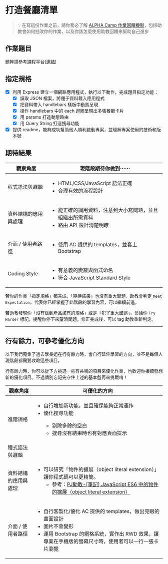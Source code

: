 # 打造餐廳清單
> 💡  在寫這份作業之前，請你務必了解 <a href="https://www.notion.so/ALPHA-Camp-e05b97b53dcf48d6a76eac6671540d79" target="_blank">ALPHA Camp 作業回饋機制</a>，包括助教會如何批改你的作業，以及你該怎麼使用助教回饋來幫助自己進步

## 作業題目
題幹請參考課程平台([連結](https://lighthouse.alphacamp.co/courses/12/assignments/1500))

## 指定規格
- [x] 利用 Express 建立一個網路應用程式，執行以下動作，完成題目指定功能：
    - [x] 讀取 JSON 檔案，將種子資料載入應用程式
    - [x] 把資料帶入 handlebars 樣板中動態呈現
    - [x] 操作 handlebars 中的 each 迴圈呈現出多張餐廳卡片
    - [x] 用 params 打造動態路由
    - [x] 用 Query String 打造搜尋功能
- [x]  提供 readme，能夠成功幫助他人順利啟動專案，並理解專案使用的技術和版本號

## 期待結果
<table>
  <thead>
    <tr>
      <th>觀察角度</th>
      <th>現階段期待你做到⋯⋯</th>
    </tr>
  </thead>
  <tbody>
    <tr>
      <td>程式語法與邏輯</td>
      <td>
        <ul>
          <li>HTML/CSS/JavaScript 語法正確</li>
          <li>合理有效的流程設計</li>
        </ul>
      </td>
    </tr>
    <tr>
      <td>資料結構的應用與處理</td>
      <td>
        <ul>
          <li>能正確的調用資料，注意到大小寫問題，並且組織出所需資料</li>
          <li>路由 API 設計清楚明瞭</li>
        </ul>
      </td>
    </tr>
    <tr>
      <td>介面 / 使用者路徑</td>
      <td>
        <ul>
          <li>使用 AC 提供的 templates，並套上 Bootstrap</li>
        </ul>
      </td>
    </tr>
    <tr>
      <td>Coding Style</td>
      <td>
        <ul>
          <li>有意義的變數與函式命名</li>
          <li>
            符合
            <a href="https://standardjs.com/" target="_blank"
              >JavaScript Standard Style</a
            >
          </li>
        </ul>
      </td>
    </tr>
  </tbody>
</table> 

若你的作業「指定規格」都完成，「期待結果」也沒有重大問題，助教會判定 `Meet Expectation`，代表你已經掌握了此階段的學習內容，可以繼續前進。

若助教發現你「沒有做到產品該有的規格」或是「犯了重大錯誤」，會給你 `Try Harder` 標記，提醒你停下來釐清問題。修正完成後，可以 tag 助教重新判定。

---
## 行有餘力，可參考優化方向
以下我們蒐集了過去學長姐在行有餘力時，會自行延伸學習的方向，並不是每個人現階段都需要攻略這些項目。

行有餘力時，你可以從下方挑選一些有共鳴的項目來優化作業，也歡迎你接續發想新的優化項目。不過請別忘記先守住上述的基本盤再來挑戰唷！
<table>
  <thead>
    <tr>
      <th>觀察角度</th>
      <th>可優化的方向</th>
    </tr>
  </thead>
  <tbody>
    <tr>
      <td>進階規格</td>
      <td>
        <ul>
          <li>自行增加新功能，並且確保能夠正常運作</li>
          <li>優化搜尋功能</li>
          <ul>
            <li>剔除多餘的空白</li>
            <li>搜尋沒有結果時也有對應頁面提示</li>
          </ul>
        </ul>
      </td>
    </tr>
    <tr>
      <td>程式語法與邏輯</td>
      <td></td>
    </tr>
    <tr>
      <td>資料結構的應用與處理</td>
      <td>
        <ul>
          <li>
            可以研究「物件的擴展（object literal
            extension）」讓你程式碼可以更精簡。
            <ul>
              <li>
                參考：<a
                  href="https://pjchender.blogspot.com/2017/01/es6-object-literal-extension.html"
                  target="_blank"
                  rel="noopener noreferrer"
                  >PJ助教-[筆記] JavaScript ES6 中的物件的擴展（object literal
                  extension）</a
                >
              </li>
            </ul>
          </li>
        </ul>
      </td>
    </tr>
    <tr>
      <td>介面 / 使用者路徑</td>
      <td>
        <ul>
          <li>自行客製化/優化 AC 提供的 templates，做出亮眼的畫面設計</li>
          <li>圖片不會變形</li>
          <li>
            運用 Bootstrap 的網格系統，實作出 RWD
            效果，讓專案在手機版的螢幕尺寸時，使用者可以一行一張卡片瀏覽
          </li>
        </ul>
      </td>
    </tr>
  </tbody>
</table>
